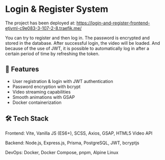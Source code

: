 # Login & Register System

The project has been deployed at: 
https://login-and-register-frontend-etjvml-c9e083-3-107-2-8.traefik.me/

You can try to register and then log in. The password is encrypted and stored in the database. After successful login, the video will be loaded. And because of the use of JWT, it is possible to automatically log in after a certain period of time by refreshing the token.

## 🚀 Features
- User registration & login with JWT authentication
- Password encryption with bcrypt
- Video streaming capabilities
- Smooth animations with GSAP
- Docker containerization

## 🛠️ Tech Stack

Frontend: Vite, Vanilla JS (ES6+), SCSS, Axios, GSAP, HTML5 Video API

Backend: Node.js, Express.js, Prisma, PostgreSQL, JWT, bcryptjs

DevOps: Docker, Docker Compose, pnpm, Alpine Linux